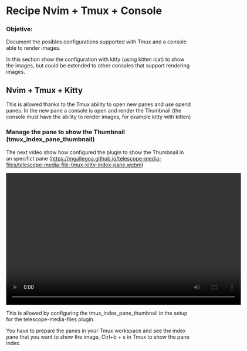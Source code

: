 # Recipe Nvim + Tmux + Console

### Objetive:
Document the posibles configurations supported with Tmux and a console able to render images.

In this section show the configuration with kitty (using kitten icat) to show the images, but could be extended to other consoles that support rendering images.

## Nvim + Tmux + Kitty

This is allowed thanks to the Tmux ability to open new panes and use opend panes. In the new pane a console is open and render the Thumbnail (the console must have the ability to render images, for example kitty with kitten)

### Manage the pane to show the Thumbnail (tmux_index_pane_thumbnail)

The next video show how configured the plugin to show the Thumbnail in an specifict pane (https://mgallegoa.github.io/telescope-media-files/telescope-media-file-tmux-kitty-index-pane.webm)

<video width="640" height="360" controls>
  <source src="https://mgallegoa.github.io/telescope-media-files/telescope-media-file-tmux-kitty-index-pane.webm" type="video/webm">
  Your browser does not support the video tag.
</video>

This is allowed by configuring the tmux_index_pane_thumbnail in the setup for the telescope-media-files plugin.

You have to prepare the panes in your Tmux workspace and see the index pane that you want to show the image, Ctrl+b + s in Tmux to show the pane index.
